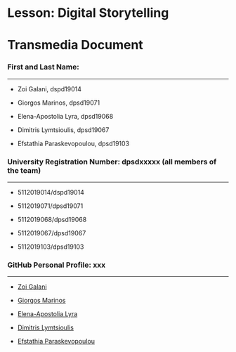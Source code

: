 # Lesson: Digital Storytelling


# Transmedia Document


### First and Last Name:
<hr>

* Zoi Galani, dspd19014
+ Giorgos Marinos, dpsd19071
- Elena-Apostolia Lyra, dpsd19068
* Dimitris Lymtsioulis, dpsd19067
+ Efstathia Paraskevopoulou, dpsd19103


### University Registration Number: dpsdxxxxx (all members of the team)
<hr>

* 5112019014/dspd19014
+ 5112019071/dpsd19071
- 5112019068/dpsd19068
* 5112019067/dpsd19067
+ 5112019103/dpsd19103

### GitHub Personal Profile: xxx
<hr>

* [Zoi Galani](https://github.com/ZoiGalanidpsd19014)
+ [Giorgos Marinos](https://github.com/GeorgeDPSD)
- [Elena-Apostolia Lyra](https://github.com/ElenaLyra)
* [Dimitris Lymtsioulis](https://github.com/dimitrisl11)
+ [Efstathia Paraskevopoulou](https://github.com/Stathenia)
